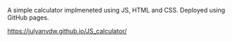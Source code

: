 A simple calculator implmeneted using JS, HTML and CSS. Deployed using GitHub pages. 

https://julyanvdw.github.io/JS_calculator/
